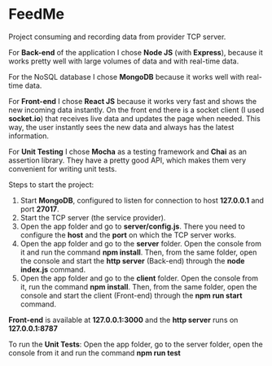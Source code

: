 # FeedMe

Project consuming and recording data from provider TCP server.

For **Back-end** of the application I chose **Node JS** (with **Express**), because it works pretty well with large volumes of data and with real-time data.

For the NoSQL database I chose **MongoDB** because it works well with real-time data.

For **Front-end** I chose **React JS** because it works very fast and shows the new incoming data instantly. On the front end there is a socket client (I used **socket.io**) that receives live data and updates the page when needed. This way, the user instantly sees the new data and always has the latest information.

For **Unit Testing** I chose **Mocha** as a testing framework and **Chai** as an assertion library. They have a pretty good API, which makes them very convenient for writing unit tests.

Steps to start the project:

1. Start **MongoDB**, configured to listen for connection to host **127.0.0.1** and port **27017**.
2. Start the TCP server (the service provider).
3. Open the app folder and go to **server/config.js**. There you need to configure the **host** and the **port** on which the TCP server works.
4. Open the app folder and go to the **server** folder. Open the console from it and run the command **npm install**. Then, from the same folder, open the console and start the **http server** (Back-end) through the **node index.js** command.
5. Open the app folder and go to the **client** folder. Open the console from it, run the command **npm install**. Then, from the same folder, open the console and start the client (Front-end) through the **npm run start** command.

**Front-end** is available at **127.0.0.1:3000** and the **http server** runs on **127.0.0.1:8787**

To run the **Unit Tests**: Open the app folder, go to the server folder, open the console from it and run the command **npm run test**
